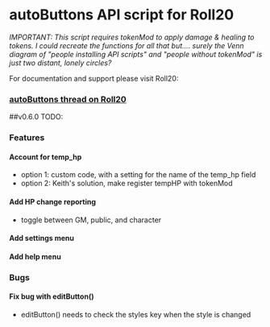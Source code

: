 # autoButtons API script for Roll20

*IMPORTANT: This script requires tokenMod to apply damage & healing to tokens. I could recreate the functions for all that but.... surely the Venn diagram of "people installing API scripts" and "people without tokenMod" is just two distant, lonely circles?*

For documentation and support please visit Roll20:
### [autoButtons thread on Roll20](https://app.roll20.net/forum/permalink/10766392/)


##v0.6.0 TODO:

### Features
#### Account for temp_hp
- option 1: custom code, with a setting for the name of the temp_hp field
- option 2: Keith's solution, make register tempHP with tokenMod

#### Add HP change reporting
- toggle between GM, public, and character

#### Add settings menu

#### Add help menu

### Bugs
#### Fix bug with editButton()
- editButton() needs to check the styles key when the style is changed
